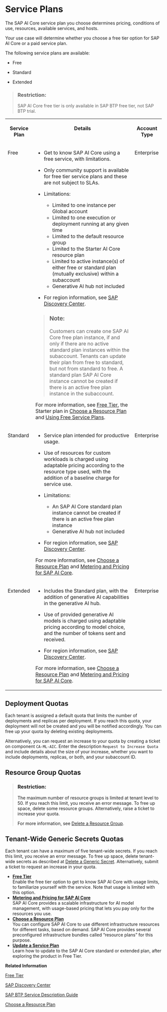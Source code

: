 <!-- loioc7244c6a7e3b4ffc928a2564c216e7c7 -->

# Service Plans

The SAP AI Core service plan you choose determines pricing, conditions of use, resources, available services, and hosts.

Your use case will determine whether you choose a free tier option for SAP AI Core or a paid service plan.

The following service plans are available:

-   Free

-   Standard

-   Extended


> ### Restriction:  
> SAP AI Core free tier is only available in SAP BTP free tier, not SAP BTP trial.


<table>
<tr>
<th valign="top">

Service Plan

</th>
<th valign="top">

Details

</th>
<th valign="top">

Account Type

</th>
</tr>
<tr>
<td valign="top">

Free

</td>
<td valign="top">

-   Get to know SAP AI Core using a free service, with limitations.
-   Only community support is available for free tier service plans and these are not subject to SLAs.

-   Limitations:
    -   Limited to one instance per Global account
    -   Limited to one execution or deployment running at any given time
    -   Limited to the default resource group
    -   Limited to the Starter AI Core resource plan
    -   Limited to active instance\(s\) of either free or standard plan \(mutually exclusive\) within a subaccount
    -   Generative AI hub not included

-   For region information, see [SAP Discovery Center](https://discovery-center.cloud.sap/serviceCatalog/sap-ai-core?region=all&tab=feature&commercialModel=cpea).


> ### Note:  
> Customers can create one SAP AI Core free plan instance, if and only if there are no active standard plan instances within the subaccount. Tenants can update their plan from free to standard, but not from standard to free. A standard plan SAP AI Core instance cannot be created if there is an active free plan instance in the subaccount.

For more information, see [Free Tier](free-tier-4533adc.md), the Starter plan in [Choose a Resource Plan](choose-a-resource-plan-57f4f19.md) and [Using Free Service Plans](https://help.sap.com/docs/BTP/65de2977205c403bbc107264b8eccf4b/524e1081d8dc4b0f9d055a6bec383ec3.html?q=using%20free%20service%20plans).

</td>
<td valign="top">

Enterprise

</td>
</tr>
<tr>
<td valign="top">

Standard

</td>
<td valign="top">

-   Service plan intended for productive usage.

-   Use of resources for custom workloads is charged using adaptable pricing according to the resource type used, with the addition of a baseline charge for service use.

-   Limitations:
    -   An SAP AI Core standard plan instance cannot be created if there is an active free plan instance
    -   Generative AI hub not included

-   For region information, see [SAP Discovery Center](https://discovery-center.cloud.sap/serviceCatalog/sap-ai-core?region=all&tab=feature&commercialModel=cpea).


For more information, see [Choose a Resource Plan](choose-a-resource-plan-57f4f19.md) and [Metering and Pricing for SAP AI Core](metering-and-pricing-for-sap-ai-core-1e6cbac.md).

</td>
<td valign="top">

Enterprise

</td>
</tr>
<tr>
<td valign="top">

Extended

</td>
<td valign="top">

-   Includes the Standard plan, with the addition of generative AI capabilities in the generative AI hub.

-   Use of provided generative AI models is charged using adaptable pricing according to model choice, and the number of tokens sent and received.

-   For region information, see [SAP Discovery Center](https://discovery-center.cloud.sap/serviceCatalog/sap-ai-core?region=all&tab=feature&commercialModel=cpea).


For more information, see [Choose a Resource Plan](choose-a-resource-plan-57f4f19.md) and [Metering and Pricing for SAP AI Core](metering-and-pricing-for-sap-ai-core-1e6cbac.md).

</td>
<td valign="top">

Enterprise

</td>
</tr>
</table>



<a name="loioc7244c6a7e3b4ffc928a2564c216e7c7__section_w5l_cf2_1vb"/>

## Deployment Quotas

Each tenant is assigned a default quota that limits the number of deployments and replicas per deployment. If you reach this quota, your deployment will not be created and you will be notified accordingly. You can free up your quota by deleting existing deployments.

Alternatively, you can request an increase to your quota by creating a ticket on component `CA-ML-AIC`. Enter the description `Request to Increase Quota` and include details about the size of your increase, whether you want to include deployments, replicas, or both, and your subaccount ID.



<a name="loioc7244c6a7e3b4ffc928a2564c216e7c7__section_dyl_5kb_r1c"/>

## Resource Group Quotas

> ### Restriction:  
> The maximum number of resource groups is limited at tenant level to 50. If you reach this limit, you receive an error message. To free up space, delete some resource groups. Alternatively, raise a ticket to increase your quota.
> 
> For more information, see [Delete a Resource Group](delete-a-resource-group-40d83a2.md).



<a name="loioc7244c6a7e3b4ffc928a2564c216e7c7__section_ytk_tjz_ydc"/>

## Tenant-Wide Generic Secrets Quotas

Each tenant can have a maximum of five tenant-wide secrets. If you reach this limit, you receive an error message. To free up space, delete tenant-wide secrets as described at [Delete a Generic Secret](delete-a-generic-secret-d5d5187.md). Alternatively, submit a ticket to request an increase in your quota.

-   **[Free Tier](free-tier-4533adc.md "Enable the free tier option to get to know SAP AI Core with usage
		limits, to familiarize yourself with the service. Note that usage is limited with this option.")**  
Enable the free tier option to get to know SAP AI Core with usage limits, to familiarize yourself with the service. Note that usage is limited with this option.
-   **[Metering and Pricing for SAP AI Core](metering-and-pricing-for-sap-ai-core-1e6cbac.md "SAP AI Core
		provides a scalable infrastructure for AI model management, with usage-based pricing that
		lets you pay only for the resources you use.")**  
SAP AI Core provides a scalable infrastructure for AI model management, with usage-based pricing that lets you pay only for the resources you use.
-   **[Choose a Resource Plan](choose-a-resource-plan-c58d4e5.md "You can configure SAP AI Core to use different infrastructure
		resources for
		different
		tasks, based on demand.
		SAP AI Core provides several preconfigured infrastructure bundles called
			“resource plans” for this purpose.")**  
You can configure SAP AI Core to use different infrastructure resources for different tasks, based on demand. SAP AI Core provides several preconfigured infrastructure bundles called “resource plans” for this purpose.
-   **[Update a Service Plan](update-a-service-plan-924f892.md "Learn how to update to the SAP AI Core standard or extended plan,
		after exploring the product in Free Tier.")**  
Learn how to update to the SAP AI Core standard or extended plan, after exploring the product in Free Tier.

**Related Information**  


[Free Tier](free-tier-4533adc.md "Enable the free tier option to get to know SAP AI Core with usage limits, to familiarize yourself with the service. Note that usage is limited with this option.")

[SAP Discovery Center](https://discovery-center.cloud.sap/serviceCatalog/sap-ai-core?service_plan=standard&region=europe(frankfurt)&tab=service_plan)

[SAP BTP Service Description Guide](https://www.sap.com/about/agreements/policies/cloud-platform.html)

[Choose a Resource Plan](choose-a-resource-plan-57f4f19.md "You can configure SAP AI Core to use different infrastructure resources for different tasks, based on demand. SAP AI Core provides several preconfigured infrastructure bundles called “resource plans” for this purpose.")

